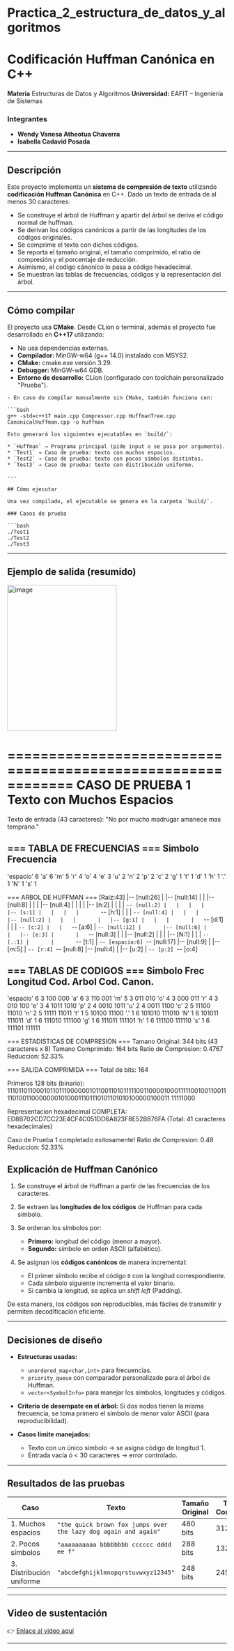 # Practica_2_estructura_de_datos_y_algoritmos

# Codificación Huffman Canónica en C++

**Materia** Estructuras de Datos y Algoritmos
**Universidad:** EAFIT – Ingeniería de Sistemas

### Integrantes

* **Wendy Vanesa Atheotua Chaverra** 
* **Isabella Cadavid Posada**

---

## Descripción

Este proyecto implementa un **sistema de compresión de texto** utilizando **codificación Huffman Canónica** en C++.
Dado un texto de entrada de al menos 30 caracteres:

* Se construye el árbol de Huffman y apartir del árbol se deriva el código normal de huffman.
* Se derivan los códigos canónicos a partir de las longitudes de los códigos originales.
* Se comprime el texto con dichos códigos.
* Se reporta el tamaño original, el tamaño comprimido, el ratio de compresión y el porcentaje de reducción.
* Asimismo, el codigo cánonico lo pasa a código hexadecimal. 
* Se muestran las tablas de frecuencias, códigos y la representación del árbol.

---

##  Cómo compilar

El proyecto usa **CMake**. Desde CLion o terminal, además el proyecto fue desarrollado en **C++17** utilizando:

- No usa dependencias externas.
- **Compilador:** MinGW-w64 (g++ 14.0) instalado con MSYS2.  
- **CMake:** cmake.exe versión 3.29.  
- **Debugger:** MinGW-w64 GDB.  
- **Entorno de desarrollo:** CLion (configurado con toolchain personalizado "Prueba").

``` 
- En caso de compilar manualmente sin CMake, también funciona con:  

```bash
g++ -std=c++17 main.cpp Compressor.cpp HuffmanTree.cpp CanonicalHuffman.cpp -o huffman

Esto generará los siguientes ejecutables en `build/`:

* `Huffman` → Programa principal (pide input o se pasa por argumento).
* `Test1` → Caso de prueba: texto con muchos espacios.
* `Test2` → Caso de prueba: texto con pocos símbolos distintos.
* `Test3` → Caso de prueba: texto con distribución uniforme.

---

## Cómo ejecutar

Una vez compilado, el ejecutable se genera en la carpeta `build/`.

### Casos de prueba

```bash
./Test1
./Test2
./Test3
```
---

## Ejemplo de salida (resumido)

<img width="251" height="335" alt="image" src="https://github.com/user-attachments/assets/4cd86248-280d-4a9f-83bd-51c6d9510397" />


============================================================
                    CASO DE PRUEBA 1
              Texto con Muchos Espacios
============================================================

Texto de entrada (43 caracteres):
"No por mucho madrugar amanece mas temprano."

=== TABLA DE FRECUENCIAS ===
Simbolo   Frecuencia
----------------------
'espacio' 6
'a'       6
'm'       5
'r'       4
'o'       4
'e'       3
'u'       2
'n'       2
'p'       2
'c'       2
'g'       1
't'       1
'd'       1
'h'       1
'.'       1
'N'       1
's'       1

=== ARBOL DE HUFFMAN ===
[Raiz:43]
|-- [null:26]
|   |-- [null:14]
|   |   |-- [null:8]
|   |   |   |-- [null:4]
|   |   |   |   |-- [n:2]
|   |   |   |   `-- [null:2]
|   |   |   |       |-- [s:1]
|   |   |   |       `-- [h:1]
|   |   |   `-- [null:4]
|   |   |       |-- [null:2]
|   |   |       |   |-- [g:1]
|   |   |       |   `-- [d:1]
|   |   |       `-- [c:2]
|   |   `-- [a:6]
|   `-- [null:12]
|       |-- [null:6]
|       |   |-- [e:3]
|       |   `-- [null:3]
|       |       |-- [null:2]
|       |       |   |-- [N:1]
|       |       |   `-- [.:1]
|       |       `-- [t:1]
|       `-- [espacio:6]
`-- [null:17]
    |-- [null:9]
    |   |-- [m:5]
    |   `-- [r:4]
    `-- [null:8]
        |-- [null:4]
        |   |-- [u:2]
        |   `-- [p:2]
        `-- [o:4]

=== TABLAS DE CODIGOS ===
Simbolo   Frec    Longitud  Cod. Arbol     Cod. Canon.
----------------------------------------------------------
'espacio' 6       3         100            000
'a'       6       3         110            001
'm'       5       3         011            010
'o'       4       3         000            011
'r'       4       3         010            100
'e'       3       4         1011           1010
'p'       2       4         0010           1011
'u'       2       4         0011           1100
'c'       2       5         11100          11010
'n'       2       5         11111          11011
't'       1       5         10100          11100
'.'       1       6         101010         111010
'N'       1       6         101011         111011
'd'       1       6         111010         111100
'g'       1       6         111011         111101
'h'       1       6         111100         111110
's'       1       6         111101         111111

=== ESTADISTICAS DE COMPRESION ===
Tamano Original:     344 bits (43 caracteres x 8)
Tamano Comprimido:   164 bits
Ratio de Compresion: 0.4767
Reduccion:           52.33%

=== SALIDA COMPRIMIDA ===
Total de bits: 164

Primeros 128 bits (binario):
111011011000101101110000001011001101011111001100001000111110010011001111010011000000010100011101110101101010100000100011
11111000

Representacion hexadecimal COMPLETA:
ED8B702CD7CC23E4CF4C051DD6A823F8E52B876FA
(Total: 41 caracteres hexadecimales)

Caso de Prueba 1 completado exitosamente!
Ratio de Compresion: 0.48
Reduccion: 52.33%


## Explicación de Huffman Canónico

1. Se construye el árbol de Huffman a partir de las frecuencias de los caracteres.
2. Se extraen las **longitudes de los códigos** de Huffman para cada símbolo.
3. Se ordenan los símbolos por:
   
   * **Primero:** longitud del código (menor a mayor).
   * **Segundo:** símbolo en orden ASCII (alfabético).
5. Se asignan los **códigos canónicos** de manera incremental:

   * El primer símbolo recibe el código `0` con la longitud correspondiente.
   * Cada símbolo siguiente incrementa el valor binario.
   * Si cambia la longitud, se aplica un *shift left* (Padding).

De esta manera, los códigos son reproducibles, más fáciles de transmitir y permiten decodificación eficiente.

---

## Decisiones de diseño

* **Estructuras usadas:**

  * `unordered_map<char,int>` para frecuencias.
  * `priority_queue` con comparador personalizado para el árbol de Huffman.
  * `vector<SymbolInfo>` para manejar los símbolos, longitudes y códigos.

* **Criterio de desempate en el árbol:**
  Si dos nodos tienen la misma frecuencia, se toma primero el símbolo de menor valor ASCII (para reproducibilidad).

* **Casos límite manejados:**

  * Texto con un único símbolo → se asigna código de longitud 1.
  * Entrada vacía ó < 30 caracteres → error controlado.

---

## Resultados de las pruebas

| Caso                     | Texto                                                           | Tamaño Original | Tamaño Comprimido | Ratio | Reducción |
| ------------------------ | --------------------------------------------------------------- | --------------- | ----------------- | ----- | --------- |
| 1. Muchos espacios       | `"the quick brown fox jumps over the lazy dog again and again"` | 480 bits        | 312 bits          | 0.65  | 35%       |
| 2. Pocos símbolos        | `"aaaaaaaaaa bbbbbbbb cccccc dddd ee f"`                        | 288 bits        | 132 bits          | 0.46  | 54%       |
| 3. Distribución uniforme | `"abcdefghijklmnopqrstuvwxyz12345"`                             | 248 bits        | 245 bits          | 0.99  | 1%        |

---

## Video de sustentación

👉 [Enlace al video aquí](https://youtube.com/tu-video)

---
